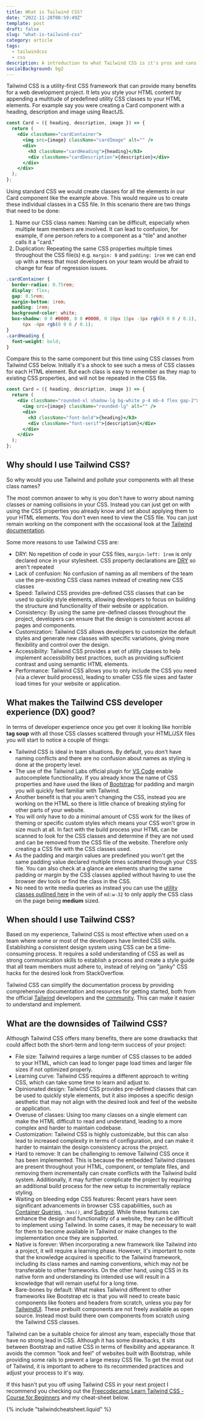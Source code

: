 ```yaml
---
title: What is Tailwind CSS?
date: "2022-11-28T08:59:49Z"
template: post
draft: false
slug: "what-is-tailwind-css"
category: article
tags:
  - tailwindcss
  - css
description: A introduction to what Tailwind CSS is it's pros and cons.
socialBackground: bg2
---
```


Tailwind CSS is a utility-first CSS framework that can provide many benefits for a web development project. It lets you style your HTML content by appending a multitude of predefined utility CSS classes to your HTML elements. For example say you were creating a Card component with a heading, description and image using ReactJS.

```jsx
const Card = ({ heading, description, image }) => {
  return (
    <div className="cardContainer">
      <img src={image} className="cardImage" alt="" />
      <div>
        <h3 className="cardHeading">{heading}</h3>
        <div className="cardDescription">{description}</div>
      </div>
    </div>
  );
};
```

Using standard CSS we would create classes for all the elements in our Card component like the example above. This would require us to create these individual classes in a CSS file. In this scenario there are two things that need to be done:

1. Name our CSS class names: Naming can be difficult, especially when multiple team members are involved. It can lead to confusion, for example, if one person refers to a component as a "tile" and another calls it a "card."
2. Duplication: Repeating the same CSS properties multiple times throughout the CSS file(s) e.g. `margin: 0` and `padding: 1rem` we can end up with a mess that most developers on your team would be afraid to change for fear of regression issues.

```css
.cardContainer {
  border-radius: 0.75rem;
  display: flex;
  gap: 0.5rem;
  margin-bottom: 1rem;
  padding: 1rem;
  background-color: white;
  box-shadow: 0 0 #0000, 0 0 #0000, 0 10px 15px -3px rgb(0 0 0 / 0.1), 0 4px
      6px -4px rgb(0 0 0 / 0.1);
}
.cardHeading {
  font-weight: bold;
}
```

Compare this to the same component but this time using CSS classes from Tailwind CSS below. Initially it's a shock to see such a mess of CSS classes for each HTML element. But each class is easy to remember as they map to existing CSS properties, and will not be repeated in the CSS file.

```jsx
const Card = ({ heading, description, image }) => {
  return (
    <div className="rounded-xl shadow-lg bg-white p-4 mb-4 flex gap-2">
      <img src={image} className="rounded-lg" alt="" />
      <div>
        <h3 className="font-bold">{heading}</h3>
        <div className="font-serif">{description}</div>
      </div>
    </div>
  );
};
```

## Why should I use Tailwind CSS?

So why would you use Tailwind and pollute your components with all these class names?

The most common answer to why is you don't have to worry about naming classes or naming collisions in your CSS. Instead you can just get on with using the CSS properties you already know and set about applying them to your HTML elements. You don't even need to view the CSS file. You can just remain working on the component with the occasional look at the [Tailwind documentation](https://tailwindcss.com/docs/box-sizing).

Some more reasons to use Tailwind CSS are:

- DRY: No repetition of code in your CSS files, `margin-left: 1rem` is only declared once in your stylesheet. CSS property declarations are [DRY](https://en.wikipedia.org/wiki/Don%27t_repeat_yourself) so aren't repeated
- Lack of confusion: No confusion of naming as all members of the team use the pre-existing CSS class names instead of creating new CSS classes
- Speed: Tailwind CSS provides pre-defined CSS classes that can be used to quickly style elements, allowing developers to focus on building the structure and functionality of their website or application.
- Consistency: By using the same pre-defined classes throughout the project, developers can ensure that the design is consistent across all pages and components.
- Customization: Tailwind CSS allows developers to customize the default styles and generate new classes with specific variations, giving more flexibility and control over the design.
- Accessibility: Tailwind CSS provides a set of utility classes to help implement accessibility best practices, such as providing sufficient contrast and using semantic HTML elements.
- Performance: Tailwind CSS allows you to only include the CSS you need (via a clever build process), leading to smaller CSS file sizes and faster load times for your website or application.

## What makes the Tailwind CSS developer experience (DX) good?

In terms of developer experience once you get over it looking like horrible **tag soup** with all those CSS classes scattered through your HTML/JSX files you will start to notice a couple of things:

- Tailwind CSS is ideal in team situations. By default, you don't have naming conflicts and there are no confusion about names as styling is done at the property level.
- The use of the Tailwind Labs official plugin for [VS Code](https://marketplace.visualstudio.com/items?itemName=bradlc.vscode-tailwindcss) enable autocomplete functionality. If you already know the name of CSS properties and have used the likes of [Bootstrap](https://getbootstrap.com/docs/5.2/utilities/spacing/#margin-and-padding) for padding and margin you will quickly feel familiar with Tailwind.
- Another benefit is that you aren't changing the CSS, instead you are working on the HTML so there is little chance of breaking styling for other parts of your website.
- You will only have to do a minimal amount of CSS work for the likes of theming or specific custom styles which means your CSS won't grow in size much at all. In fact with the build process your HTML can be scanned to look for the CSS classes and determine if they are not used and can be removed from the CSS file of the website. Therefore only creating a CSS file with the CSS classes used.
- As the padding and margin values are predefined you won't get the same padding value declared multiple times scattered through your CSS file. You can also check at a glance are elements sharing the same padding or margin by the CSS classes applied without having to use the browser dev tools or find the class in the CSS.
- No need to write media queries as instead you can use the [utility classes outlined here](https://tailwindcss.com/docs/responsive-design) in the vein of `md:w-32` to only apply the CSS class on the page being **medium** sized.

## When should I use Tailwind CSS?

Based on my experience, Tailwind CSS is most effective when used on a team where some or most of the developers have limited CSS skills. Establishing a consistent design system using CSS can be a time-consuming process. It requires a solid understanding of CSS as well as strong communication skills to establish a process and create a style guide that all team members must adhere to, instead of relying on "janky" CSS hacks for the desired look from StackOverflow.

Tailwind CSS can simplify the documentation process by providing comprehensive documentation and resources for getting started, both from the official [Tailwind](https://tailwindcss.com/docs/installation) developers and the [community](https://www.youtube.com/watch?v=ft30zcMlFao). This can make it easier to understand and implement.

## What are the downsides of Tailwind CSS?

Although Tailwind CSS offers many benefits, there are some drawbacks that could affect both the short-term and long-term success of your project:

- File size: Tailwind requires a large number of CSS classes to be added to your HTML, which can lead to longer page load times and larger file sizes if not optimized properly.
- Learning curve: Tailwind CSS requires a different approach to writing CSS, which can take some time to learn and adjust to.
- Opinionated design: Tailwind CSS provides pre-defined classes that can be used to quickly style elements, but it also imposes a specific design aesthetic that may not align with the desired look and feel of the website or application.
- Overuse of classes: Using too many classes on a single element can make the HTML difficult to read and understand, leading to a more complex and harder to maintain codebase.
- Customization: Tailwind CSS is highly customizable, but this can also lead to increased complexity in terms of configuration, and can make it harder to maintain the design consistency across the project.
- Hard to remove: It can be challenging to remove Tailwind CSS once it has been implemented. This is because the embedded Tailwind classes are present throughout your HTML, component, or template files, and removing them incrementally can create conflicts with the Tailwind build system. Additionally, it may further complicate the project by requiring an additional build process for the new setup to incrementally replace styling.
- Waiting on bleeding edge CSS features: Recent years have seen significant advancements in browser CSS capabilities, such as [Container Queries](https://developer.mozilla.org/en-US/docs/Web/CSS/CSS_Container_Queries), `:has()`, and [Subgrid](https://developer.mozilla.org/en-US/docs/Web/CSS/CSS_Grid_Layout/Subgrid). While these features can enhance the design and functionality of a website, they can be difficult to implement using Tailwind. In some cases, it may be necessary to wait for them to become available in Tailwind or make changes to the implementation once they are supported.
- Native is forever: When incorporating a new framework like Tailwind into a project, it will require a learning phase. However, it's important to note that the knowledge acquired is specific to the Tailwind framework, including its class names and naming conventions, which may not be transferable to other frameworks. On the other hand, using CSS in its native form and understanding its intended use will result in a knowledge that will remain useful for a long time.
- Bare-bones by default: What makes Tailwind different to other frameworks like Bootstrap etc is that you will need to create basic components like footers and headers from scratch, unless you pay for [TailwindUI](https://tailwindui.com). These prebuilt components are not freely available as open source. Instead most build there own components from scratch using the Tailwind CSS classes.

Tailwind can be a suitable choice for almost any team, especially those that have no strong lead in CSS. Although it has some drawbacks, it sits between Bootstrap and native CSS in terms of flexibility and appearance. It avoids the common "look and feel" of websites built with Bootstrap, while providing some rails to prevent a large messy CSS file. To get the most out of Tailwind, it is important to adhere to its recommended practices and adjust your process to it's way.

If this hasn't put you off using Tailwind CSS in your next project I recommend you checking out the [Freecodecamp Learn Tailwind CSS - Course for Beginners](https://www.youtube.com/watch?v=ft30zcMlFao) and my cheat-sheet below.

{% include "tailwindcheatsheet.liquid" %}
